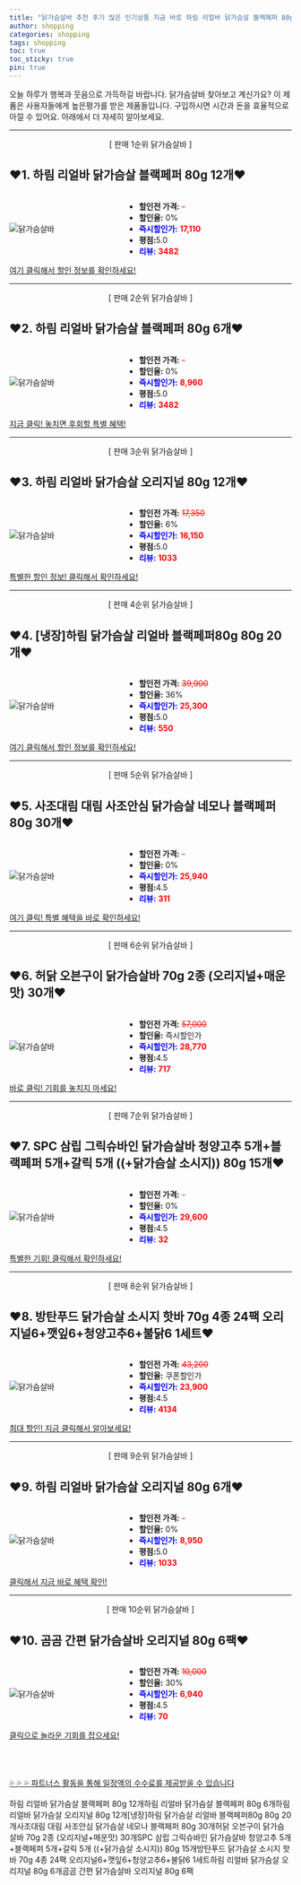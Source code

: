 ```yaml
---
title: "닭가슴살바 추천 후기 많은 인기상품 지금 바로 하림 리얼바 닭가슴살 블랙페퍼 80g"
author: shopping
categories: shopping
tags: shopping
toc: true
toc_sticky: true
pin: true
---
```

오늘 하루가 행복과 웃음으로 가득하길 바랍니다. 닭가슴살바 찾아보고 계신가요? 이 제품은 사용자들에게 높은평가를 받은 제품들입니다. 구입하시면 시간과 돈을 효율적으로 아낄 수 있어요. 아래에서 더 자세히 알아보세요.

---
<p class="toplist" style="margin: 0 auto; display: block; width: fit-content;">[ 판매 1순위 닭가슴살바 ]</p>

<h2><strong>❤️1. 하림 리얼바 닭가슴살 블랙페퍼 80g 12개❤️</strong></h2>

<div style="display: flex; align-items: center;">
    <div style="flex: 0.4;">
        <img src="https://thumbnail8.coupangcdn.com/thumbnails/remote/230x230ex/image/retail/images/01d7694c-399f-4840-8eb0-dfc335246ef82814447389105820147.png" alt="닭가슴살바" style="max-width: 100%;">
    </div>
    <div style="flex: 0.6; margin-left: 10px;">
        <ul>
            <li><strong>할인전 가격:</strong> <del style="color: red;">-</del></li>
            <li><strong>할인율:</strong> 0%</li>
            <li><span style='color:blue'><strong>즉시할인가:</strong></span> <span style='color:red'><strong>17,110</strong></span></li>
            <li><strong>평점:</strong>5.0</li>
            <li><span style='color:blue'><strong>리뷰:</strong></span> <span style='color:red'><strong>3482</strong></span></li>
        </ul>
    </div>
</div>
<div class="center">
    <a href="https://selin100587.github.io?lptag=AF9450613&subid=githubio&pageKey=6792904093&traceid=V0-153&itemId=19225627149&vendorItemId=86342268631" class="myButton">
        여기 클릭해서 할인 정보를 확인하세요!
    </a>
</div>


---
<p class="toplist" style="margin: 0 auto; display: block; width: fit-content;">[ 판매 2순위 닭가슴살바 ]</p>

<h2><strong>❤️2. 하림 리얼바 닭가슴살 블랙페퍼 80g 6개❤️</strong></h2>

<div style="display: flex; align-items: center;">
    <div style="flex: 0.4;">
        <img src="https://thumbnail10.coupangcdn.com/thumbnails/remote/230x230ex/image/retail/images/1748890675908536-d714b4b4-c0ae-4fc3-87e8-da5502982c65.jpg" alt="닭가슴살바" style="max-width: 100%;">
    </div>
    <div style="flex: 0.6; margin-left: 10px;">
        <ul>
            <li><strong>할인전 가격:</strong> <del style="color: red;">-</del></li>
            <li><strong>할인율:</strong> 0%</li>
            <li><span style='color:blue'><strong>즉시할인가:</strong></span> <span style='color:red'><strong>8,960</strong></span></li>
            <li><strong>평점:</strong>5.0</li>
            <li><span style='color:blue'><strong>리뷰:</strong></span> <span style='color:red'><strong>3482</strong></span></li>
        </ul>
    </div>
</div>
<div class="center">
    <a href="https://selin100587.github.io?lptag=AF9450613&subid=githubio&pageKey=6792904093&traceid=V0-153&itemId=16009027294&vendorItemId=83213788766" class="myButton">
        지금 클릭! 놓치면 후회할 특별 혜택!
    </a>
</div>


---
<p class="toplist" style="margin: 0 auto; display: block; width: fit-content;">[ 판매 3순위 닭가슴살바 ]</p>

<h2><strong>❤️3. 하림 리얼바 닭가슴살 오리지널 80g 12개❤️</strong></h2>

<div style="display: flex; align-items: center;">
    <div style="flex: 0.4;">
        <img src="https://thumbnail9.coupangcdn.com/thumbnails/remote/230x230ex/image/retail/images/e087b1f8-b281-4cd8-a5c7-5bf49224ed8e3022824326655859986.png" alt="닭가슴살바" style="max-width: 100%;">
    </div>
    <div style="flex: 0.6; margin-left: 10px;">
        <ul>
            <li><strong>할인전 가격:</strong> <del style="color: red;">17,350</del></li>
            <li><strong>할인율:</strong> 6%</li>
            <li><span style='color:blue'><strong>즉시할인가:</strong></span> <span style='color:red'><strong>16,150</strong></span></li>
            <li><strong>평점:</strong>5.0</li>
            <li><span style='color:blue'><strong>리뷰:</strong></span> <span style='color:red'><strong>1033</strong></span></li>
        </ul>
    </div>
</div>
<div class="center">
    <a href="https://selin100587.github.io?lptag=AF9450613&subid=githubio&pageKey=6792904254&traceid=V0-153&itemId=19233778026&vendorItemId=86350233630" class="myButton">
        특별한 할인 정보! 클릭해서 확인하세요!
    </a>
</div>


---
<p class="toplist" style="margin: 0 auto; display: block; width: fit-content;">[ 판매 4순위 닭가슴살바 ]</p>

<h2><strong>❤️4. [냉장]하림 닭가슴살 리얼바 블랙페퍼80g 80g 20개❤️</strong></h2>

<div style="display: flex; align-items: center;">
    <div style="flex: 0.4;">
        <img src="https://thumbnail7.coupangcdn.com/thumbnails/remote/230x230ex/image/vendor_inventory/7cfc/1ace02fa8395b9a3fab736a58961294c062e2da15d5917d25fe86ee4eecf.png" alt="닭가슴살바" style="max-width: 100%;">
    </div>
    <div style="flex: 0.6; margin-left: 10px;">
        <ul>
            <li><strong>할인전 가격:</strong> <del style="color: red;">39,900</del></li>
            <li><strong>할인율:</strong> 36%</li>
            <li><span style='color:blue'><strong>즉시할인가:</strong></span> <span style='color:red'><strong>25,300</strong></span></li>
            <li><strong>평점:</strong>5.0</li>
            <li><span style='color:blue'><strong>리뷰:</strong></span> <span style='color:red'><strong>550</strong></span></li>
        </ul>
    </div>
</div>
<div class="center">
    <a href="https://selin100587.github.io?lptag=AF9450613&subid=githubio&pageKey=6804112242&traceid=V0-153&itemId=16074180506&vendorItemId=86410921432" class="myButton">
        여기 클릭해서 할인 정보를 확인하세요!
    </a>
</div>


---
<p class="toplist" style="margin: 0 auto; display: block; width: fit-content;">[ 판매 5순위 닭가슴살바 ]</p>

<h2><strong>❤️5. 사조대림 대림 사조안심 닭가슴살 네모나 블랙페퍼 80g 30개❤️</strong></h2>

<div style="display: flex; align-items: center;">
    <div style="flex: 0.4;">
        <img src="https://thumbnail6.coupangcdn.com/thumbnails/remote/230x230ex/image/vendor_inventory/e206/9e7a572f03d115e9d29652a86e8867c801ceb62f97ce5f54534c6d173c58.png" alt="닭가슴살바" style="max-width: 100%;">
    </div>
    <div style="flex: 0.6; margin-left: 10px;">
        <ul>
            <li><strong>할인전 가격:</strong> <del style="color: red;">-</del></li>
            <li><strong>할인율:</strong> 0%</li>
            <li><span style='color:blue'><strong>즉시할인가:</strong></span> <span style='color:red'><strong>25,940</strong></span></li>
            <li><strong>평점:</strong>4.5</li>
            <li><span style='color:blue'><strong>리뷰:</strong></span> <span style='color:red'><strong>311</strong></span></li>
        </ul>
    </div>
</div>
<div class="center">
    <a href="https://selin100587.github.io?lptag=AF9450613&subid=githubio&pageKey=5580798074&traceid=V0-153&itemId=17054286057&vendorItemId=85010162952" class="myButton">
        여기 클릭! 특별 혜택을 바로 확인하세요!
    </a>
</div>


---
<p class="toplist" style="margin: 0 auto; display: block; width: fit-content;">[ 판매 6순위 닭가슴살바 ]</p>

<h2><strong>❤️6. 허닭 오븐구이 닭가슴살바 70g 2종 (오리지널+매운맛) 30개❤️</strong></h2>

<div style="display: flex; align-items: center;">
    <div style="flex: 0.4;">
        <img src="https://thumbnail10.coupangcdn.com/thumbnails/remote/230x230ex/image/vendor_inventory/17d0/dde4782907159fd3ca4b4f17e2c13bdfa67d73aac348f36a8508129d7b8d.jpg" alt="닭가슴살바" style="max-width: 100%;">
    </div>
    <div style="flex: 0.6; margin-left: 10px;">
        <ul>
            <li><strong>할인전 가격:</strong> <del style="color: red;">57,000</del></li>
            <li><strong>할인율:</strong> 즉시할인가</li>
            <li><span style='color:blue'><strong>즉시할인가:</strong></span> <span style='color:red'><strong>28,770</strong></span></li>
            <li><strong>평점:</strong>4.5</li>
            <li><span style='color:blue'><strong>리뷰:</strong></span> <span style='color:red'><strong>717</strong></span></li>
        </ul>
    </div>
</div>
<div class="center">
    <a href="https://selin100587.github.io?lptag=AF9450613&subid=githubio&pageKey=7581053306&traceid=V0-153&itemId=20012427870&vendorItemId=71005722065" class="myButton">
        바로 클릭! 기회를 놓치지 마세요!
    </a>
</div>


---
<p class="toplist" style="margin: 0 auto; display: block; width: fit-content;">[ 판매 7순위 닭가슴살바 ]</p>

<h2><strong>❤️7. SPC 삼립 그릭슈바인 닭가슴살바 청양고추 5개+블랙페퍼 5개+갈릭 5개 ((+닭가슴살 소시지)) 80g 15개❤️</strong></h2>

<div style="display: flex; align-items: center;">
    <div style="flex: 0.4;">
        <img src="https://thumbnail9.coupangcdn.com/thumbnails/remote/230x230ex/image/vendor_inventory/04d5/3eb5adb66173ff6c5029eec59242807c632df1979353c70d47294c8269ff.jpg" alt="닭가슴살바" style="max-width: 100%;">
    </div>
    <div style="flex: 0.6; margin-left: 10px;">
        <ul>
            <li><strong>할인전 가격:</strong> <del style="color: red;">-</del></li>
            <li><strong>할인율:</strong> 0%</li>
            <li><span style='color:blue'><strong>즉시할인가:</strong></span> <span style='color:red'><strong>29,600</strong></span></li>
            <li><strong>평점:</strong>4.5</li>
            <li><span style='color:blue'><strong>리뷰:</strong></span> <span style='color:red'><strong>32</strong></span></li>
        </ul>
    </div>
</div>
<div class="center">
    <a href="https://selin100587.github.io?lptag=AF9450613&subid=githubio&pageKey=7611046796&traceid=V0-153&itemId=20157508986&vendorItemId=86409839928" class="myButton">
        특별한 기회! 클릭해서 확인하세요!
    </a>
</div>


---
<p class="toplist" style="margin: 0 auto; display: block; width: fit-content;">[ 판매 8순위 닭가슴살바 ]</p>

<h2><strong>❤️8. 방탄푸드 닭가슴살 소시지 핫바 70g 4종 24팩 오리지널6+깻잎6+청양고추6+불닭6 1세트❤️</strong></h2>

<div style="display: flex; align-items: center;">
    <div style="flex: 0.4;">
        <img src="https://thumbnail6.coupangcdn.com/thumbnails/remote/230x230ex/image/vendor_inventory/53ac/22b4139e0f7b8b55cbbb73aa41792d7ca90f4c69d7e1bd3236a202e53579.jpg" alt="닭가슴살바" style="max-width: 100%;">
    </div>
    <div style="flex: 0.6; margin-left: 10px;">
        <ul>
            <li><strong>할인전 가격:</strong> <del style="color: red;">43,200</del></li>
            <li><strong>할인율:</strong> 쿠폰할인가</li>
            <li><span style='color:blue'><strong>즉시할인가:</strong></span> <span style='color:red'><strong>23,900</strong></span></li>
            <li><strong>평점:</strong>4.5</li>
            <li><span style='color:blue'><strong>리뷰:</strong></span> <span style='color:red'><strong>4134</strong></span></li>
        </ul>
    </div>
</div>
<div class="center">
    <a href="https://selin100587.github.io?lptag=AF9450613&subid=githubio&pageKey=6344870476&traceid=V0-153&itemId=13326723075&vendorItemId=80580689743" class="myButton">
        최대 할인! 지금 클릭해서 알아보세요!
    </a>
</div>


---
<p class="toplist" style="margin: 0 auto; display: block; width: fit-content;">[ 판매 9순위 닭가슴살바 ]</p>

<h2><strong>❤️9. 하림 리얼바 닭가슴살 오리지널 80g 6개❤️</strong></h2>

<div style="display: flex; align-items: center;">
    <div style="flex: 0.4;">
        <img src="https://thumbnail8.coupangcdn.com/thumbnails/remote/230x230ex/image/retail/images/417917959758271-81073506-b82d-4167-9a79-035e59755322.jpg" alt="닭가슴살바" style="max-width: 100%;">
    </div>
    <div style="flex: 0.6; margin-left: 10px;">
        <ul>
            <li><strong>할인전 가격:</strong> <del style="color: red;">-</del></li>
            <li><strong>할인율:</strong> 0%</li>
            <li><span style='color:blue'><strong>즉시할인가:</strong></span> <span style='color:red'><strong>8,950</strong></span></li>
            <li><strong>평점:</strong>5.0</li>
            <li><span style='color:blue'><strong>리뷰:</strong></span> <span style='color:red'><strong>1033</strong></span></li>
        </ul>
    </div>
</div>
<div class="center">
    <a href="https://selin100587.github.io?lptag=AF9450613&subid=githubio&pageKey=6792904254&traceid=V0-153&itemId=16009028176&vendorItemId=83213789423" class="myButton">
        클릭해서 지금 바로 혜택 확인!
    </a>
</div>


---
<p class="toplist" style="margin: 0 auto; display: block; width: fit-content;">[ 판매 10순위 닭가슴살바 ]</p>

<h2><strong>❤️10. 곰곰 간편 닭가슴살바 오리지널 80g 6팩❤️</strong></h2>

<div style="display: flex; align-items: center;">
    <div style="flex: 0.4;">
        <img src="https://thumbnail7.coupangcdn.com/thumbnails/remote/230x230ex/image/retail/images/547922621388563-e465d80a-61bb-420b-bb38-3fa8302ccd15.jpg" alt="닭가슴살바" style="max-width: 100%;">
    </div>
    <div style="flex: 0.6; margin-left: 10px;">
        <ul>
            <li><strong>할인전 가격:</strong> <del style="color: red;">10,000</del></li>
            <li><strong>할인율:</strong> 30%</li>
            <li><span style='color:blue'><strong>즉시할인가:</strong></span> <span style='color:red'><strong>6,940</strong></span></li>
            <li><strong>평점:</strong>4.5</li>
            <li><span style='color:blue'><strong>리뷰:</strong></span> <span style='color:red'><strong>70</strong></span></li>
        </ul>
    </div>
</div>
<div class="center">
    <a href="https://selin100587.github.io?lptag=AF9450613&subid=githubio&pageKey=7878474664&traceid=V0-153&itemId=21540945145&vendorItemId=88593866153" class="myButton">
        클릭으로 놀라운 기회를 잡으세요!
    </a>
</div>

<br><br><br>[💦 💦 💦 파트너스 활동을 통해 일정액의 수수료를 제공받을 수 있습니다](https://link.coupang.com/a/bcpT2c)<br><br>하림 리얼바 닭가슴살 블랙페퍼 80g 12개하림 리얼바 닭가슴살 블랙페퍼 80g 6개하림 리얼바 닭가슴살 오리지널 80g 12개[냉장]하림 닭가슴살 리얼바 블랙페퍼80g 80g 20개사조대림 대림 사조안심 닭가슴살 네모나 블랙페퍼 80g 30개허닭 오븐구이 닭가슴살바 70g 2종 (오리지널+매운맛) 30개SPC 삼립 그릭슈바인 닭가슴살바 청양고추 5개+블랙페퍼 5개+갈릭 5개 ((+닭가슴살 소시지)) 80g 15개방탄푸드 닭가슴살 소시지 핫바 70g 4종 24팩 오리지널6+깻잎6+청양고추6+불닭6 1세트하림 리얼바 닭가슴살 오리지널 80g 6개곰곰 간편 닭가슴살바 오리지널 80g 6팩